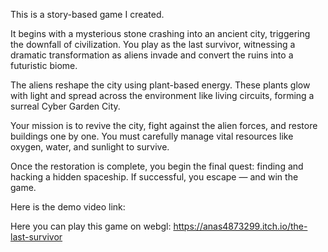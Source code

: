 This is a story-based game I created.

It begins with a mysterious stone crashing into an ancient city, triggering the downfall of civilization. You play as the last survivor, witnessing a dramatic transformation as aliens invade and convert the ruins into a futuristic biome.

The aliens reshape the city using plant-based energy. These plants glow with light and spread across the environment like living circuits, forming a surreal Cyber Garden City.

Your mission is to revive the city, fight against the alien forces, and restore buildings one by one. You must carefully manage vital resources like oxygen, water, and sunlight to survive.

Once the restoration is complete, you begin the final quest: finding and hacking a hidden spaceship. If successful, you escape — and win the game.

Here is the demo video link:


Here you can play this game on webgl:
https://anas4873299.itch.io/the-last-survivor
